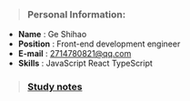 
> ### Personal Information:
> 
- **Name** : Ge Shihao
- **Position** : Front-end development engineer
- **E-mail** : 2714780821@qq.com
- **Skills** : JavaScript React TypeScript


> ###  [Study notes](https://github.com/randomtc/study-notes)


